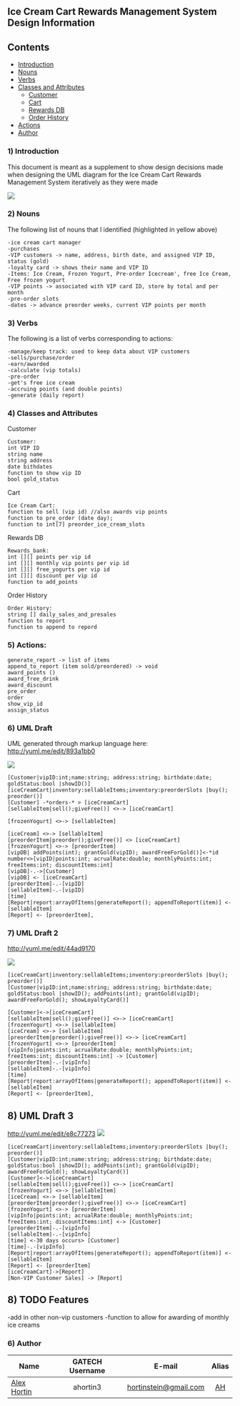 ## **Ice Cream Cart Rewards Management System Design Information**

Contents
-----------------
- [Introduction](#introduction)
- [Nouns](#nouns)
- [Verbs](#verbs)
- [Classes and Attributes](#classes-and-attributes)
  - [Customer](#customer)
  - [Cart](#cart)
  - [Rewards DB](#rewards-db)
  - [Order History](#order-history)
- [Actions](#actions)
- [Author](#author)

### 1) Introduction
This document is meant as a supplement to show design decisions made when designing the UML 
diagram for the Ice Cream Cart Rewards Management System iteratively as they were made

![](http://i.imgur.com/3PF9lN8.png)

### 2) Nouns
The following list of nouns that I identified (highlighted in yellow above) 
``` text
-ice cream cart manager 
-purchases
-VIP customers -> name, address, birth date, and assigned VIP ID, status (gold)
-loyalty card -> shows their name and VIP ID
-Items: Ice Cream, Frozen Yogurt, Pre-order Icecream', free Ice Cream, Free frozen yogurt
-VIP points -> associated with VIP card ID, store by total and per month
-pre-order slots
-dates -> advance preorder weeks, current VIP points per month
```

### 3) Verbs
The following is a list of verbs corresponding to actions:
``` text
-manage/keep track: used to keep data about VIP customers
-sells/purchase/order
-earn/awarded
-calculate (vip totals)
-pre-order
-get's free ice cream
-accruing points (and double points)
-generate (daily report)
```

### 4) Classes and Attributes

Customer
``` 
Customer:
int VIP ID
string name
string address 
date bithdates
function to show vip ID 
bool gold_status

```

Cart
``` 
Ice Cream Cart:
function to sell (vip id) //also awards vip points
function to pre_order (date day);
function to int[7] preorder_ice_cream_slots 
```

Rewards DB
``` 
Rewards_bank:
int [][] points per vip id
int [][] monthly vip points per vip id
int [][] free_yogurts per vip id
int [][] discount per vip id
function to add_points
```

Order History
``` 
Order History:
string [] daily_sales_and_presales
function to report 
function to append to repord
```

### 5) Actions:

```
generate_report -> list of items
append_to_report (item sold/preordered) -> void
award_points ()
award_free_drink
award_discount
pre_order 
order
show_vip_id
assign_status
```

### 6) UML Draft
UML generated through markup language here:
http://yuml.me/edit/893a1bb0

![](http://yuml.me/893a1bb0)

```
[Customer|vipID:int;name:string; address:string; birthdate:date; goldStatus:bool |showID()] 
[iceCreamCart|inventory:sellableItems;inventory:preorderSlots |buy(); preorder()]
[Customer] -*orders-* > [iceCreamCart]
[sellableItem|sell();giveFree()] <>-> [iceCreamCart]

[frozenYogurt] <>-> [sellableItem]

[iceCream] <>-> [sellableItem]
[preorderItem|preorder();giveFree()] <> [iceCreamCart]
[frozenYogurt] <>-> [preorderItem]
[vipDB| addPoints(int); grantGold(vipID); awardFreeForGold()]<-*id number<>[vipID|points:int; acrualRate:double; monthlyPoints:int; freeItems:int; discountItems:int]
[vipDB]-.->[Customer]
[vipDB] <- [iceCreamCart]
[preorderItem]-.-[vipID]
[sellableItem]-.-[vipID]
[time]
[Report|report:arrayOfItems|generateReport(); appendToReport(item)] <- [sellableItem]
[Report] <- [preorderItem],
```

### 7) UML Draft 2
http://yuml.me/edit/44ad9170

![](http://yuml.me/44ad9170)

```
[iceCreamCart|inventory:sellableItems;inventory:preorderSlots |buy(); preorder()] 
[Customer|vipID:int;name:string; address:string; birthdate:date; goldStatus:bool |showID(); addPoints(int); grantGold(vipID); awardFreeForGold(); showLoyaltyCard()] 

[Customer]<->[iceCreamCart]
[sellableItem|sell();giveFree()] <>-> [iceCreamCart]
[frozenYogurt] <>-> [sellableItem]
[iceCream] <>-> [sellableItem]
[preorderItem|preorder();giveFree()] <>-> [iceCreamCart]
[frozenYogurt] <>-> [preorderItem]
[vipInfo|points:int; acrualRate:double; monthlyPoints:int; freeItems:int; discountItems:int] -> [Customer]
[preorderItem]-.-[vipInfo]
[sellableItem]-.-[vipInfo]
[time]
[Report|report:arrayOfItems|generateReport(); appendToReport(item)] <- [sellableItem]
[Report] <- [preorderItem],
```

## 8) UML Draft 3
http://yuml.me/edit/e8c77273
![](http://yuml.me/e8c77273)
```
[iceCreamCart|inventory:sellableItems;inventory:preorderSlots |buy(); preorder()] 
[Customer|vipID:int;name:string; address:string; birthdate:date; goldStatus:bool |showID(); addPoints(int); grantGold(vipID); awardFreeForGold(); showLoyaltyCard()] 
[Customer]<->[iceCreamCart]
[sellableItem|sell();giveFree()] <>-> [iceCreamCart]
[frozenYogurt] <>-> [sellableItem]
[iceCream] <>-> [sellableItem]
[preorderItem|preorder();giveFree()] <>-> [iceCreamCart]
[frozenYogurt] <>-> [preorderItem]
[vipInfo|points:int; acrualRate:double; monthlyPoints:int; freeItems:int; discountItems:int] <-> [Customer]
[preorderItem]-.-[vipInfo]
[sellableItem]-.-[vipInfo]
[time] <-30 days occurs> [Customer]
[time]-.-[vipInfo]
[Report|report:arrayOfItems|generateReport(); appendToReport(item)] <- [sellableItem]
[Report] <- [preorderItem]
[iceCreamCart]->[Report]
[Non-VIP Customer Sales] -> [Report]
```

## 8) TODO Features
-add in other non-vip customers
-function to allow for awarding of monthly ice creams

### 6) Author

| Name  				| GATECH Username		| E-mail						| Alias |
| --------------------- |:---------------------:|:-----------------------------:|:-----:| 
| [Alex Hortin](http://github.com/hortinstein) 	 		| ahortin3				| hortinstein@gmail.com  		| [AH](http://github.com/hortinstein )    |


